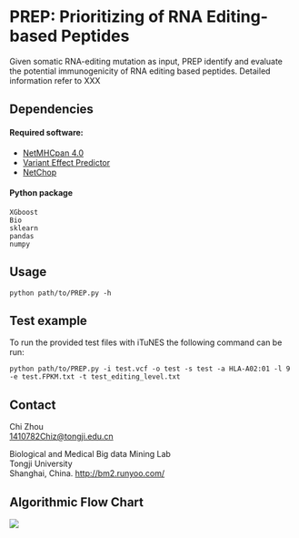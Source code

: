 # PREP: Prioritizing of RNA Editing-based Peptides

Given somatic RNA-editing mutation as input, PREP identify and evaluate the potential immunogenicity of RNA editing based peptides. Detailed information refer to XXX


## Dependencies  

#### Required software:
* [NetMHCpan 4.0](http://www.cbs.dtu.dk/cgi-bin/nph-sw_request?netMHCpan)
* [Variant Effect Predictor](https://github.com/Ensembl/ensembl-vep)
* [NetChop](http://www.cbs.dtu.dk/services/NetChop/)

#### Python package
    XGboost
    Bio
    sklearn
    pandas
    numpy
    

## Usage

    python path/to/PREP.py -h

## Test example

To run the provided test files with iTuNES the following command can be run: 

    python path/to/PREP.py -i test.vcf -o test -s test -a HLA-A02:01 -l 9 -e test.FPKM.txt -t test_editing_level.txt
    
## Contact   

Chi Zhou  
1410782Chiz@tongji.edu.cn  

Biological and Medical Big data Mining Lab  
Tongji University    
Shanghai, China. 
http://bm2.runyoo.com/

## Algorithmic Flow Chart

![](doc/PREP/workflow.jpg)
